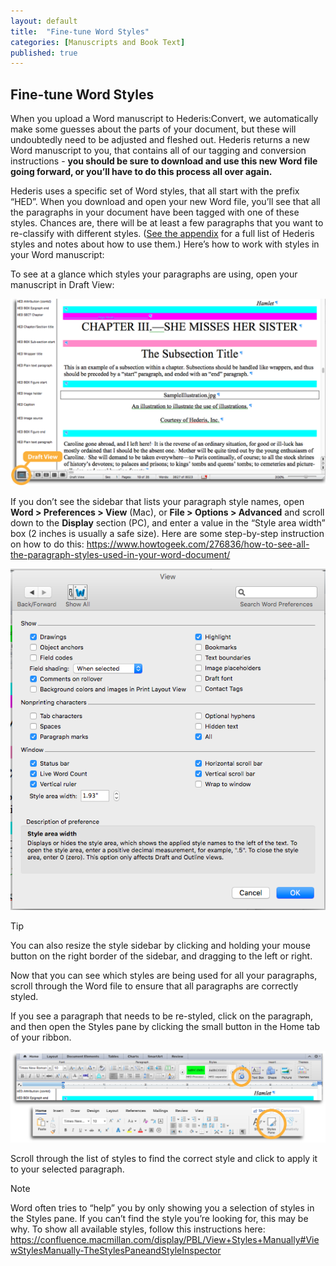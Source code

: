 ```yaml
---
layout: default
title:  "Fine-tune Word Styles"
categories: [Manuscripts and Book Text]
published: true
---
```


<section data-type="chapter" class="hsecchapter" data-hederis-type="hsecchapter" id="p6zruV1pD"><h1 data-hederis-type="hblkchaptitle" class="hblkchaptitle" id="pQrjgNfF0">Fine-tune Word Styles</h1>
    <p class="hblkp" data-hederis-type="hblkp" id="pgbziCSbb">When you upload a Word manuscript to Hederis:Convert, we automatically make some guesses about the parts of your document, but these will undoubtedly need to be adjusted and fleshed out. Hederis returns a new Word manuscript to you, that contains all of our tagging and conversion instructions - <strong id="pH2oELcdj">you should be sure to download and use this new Word file going forward, or you&#8217;ll have to do this process all over again.</strong></p>
    <p class="hblkp" data-hederis-type="hblkp" id="pWgDdOpNk">Hederis uses a specific set of Word styles, that all start with the prefix &#8220;HED&#8221;. When you download and open your new Word file, you&#8217;ll see that all the paragraphs in your document have been tagged with one of these styles. Chances are, there will be at least a few paragraphs that you want to re-classify with different styles. (<a href="{% post_url 2019-03-12-28-ListofHederisWordStyles %}" id="pbICZAdk5"><span class="Hyperlink" id="pUvw6NUgd">See the appendix</span></a> for a full list of Hederis styles and notes about how to use them.) Here&#8217;s how to work with styles in your Word manuscript:</p>
    <p class="hblkp" data-hederis-type="hblkp" id="pkJsMsSeX">To see at a glance which styles your paragraphs are using, open your manuscript in Draft View:</p>
    <img data-hederis-type="hblkimg" class="hblkimg" id="p6QjViiJo" src="/images/stylesidebar1_callouts_01.png"/>
    <p class="hblkp" data-hederis-type="hblkp" id="pRdUVsGht">If you don&#8217;t see the sidebar that lists your paragraph style names, open <strong id="pHw0BYLOf">Word &gt; Preferences &gt; View</strong> (Mac), or <strong id="ppO71140K">File &gt; Options &gt; Advanced</strong> and scroll down to the <strong id="pY1jQfsHM">Display</strong> section (PC), and enter a value in the &#8220;Style area width&#8221; box (2 inches is usually a safe size). Here are some step-by-step instruction on how to do this: <a href="https://www.howtogeek.com/276836/how-to-see-all-the-paragraph-styles-used-in-your-word-document/" id="p7vw02MxF"><span class="Hyperlink" id="pwQTJ3H9h">https://www.howtogeek.com/276836/how-to-see-all-the-paragraph-styles-used-in-your-word-document/</span></a></p>
    <img data-hederis-type="hblkimg" class="hblkimg" id="pMC44ct5U" src="/images/stylesidebar4.png"/>
    <aside class="hwprbox box" data-hederis-type="hwprboxstart" id="pqTseTyaM" data-type="sidebar"><p class="hblktype" data-hederis-type="hblktype" id="pIi9WsWOQ">Tip</p>
    <p class="hblkp" data-hederis-type="hblkp" id="piNBx2pSJ">You can also resize the style sidebar by clicking and holding your mouse button on the right border of the sidebar, and dragging to the left or right.</p>
    </aside>
    <p class="hblkp" data-hederis-type="hblkp" id="pPVNDsqIa">Now that you can see which styles are being used for all your paragraphs, scroll through the Word file to ensure that all paragraphs are correctly styled.</p>
    <p class="hblkp" data-hederis-type="hblkp" id="pplmZ4nRM">If you see a paragraph that needs to be re-styled, click on the paragraph, and then open the Styles pane by clicking the small button in the Home tab of your ribbon.</p>
    <img data-hederis-type="hblkimg" class="hblkimg" id="pcqxVMgEQ" src="/images/stylespane1_01.png"/>
    <p class="hblkp" data-hederis-type="hblkp" id="pKQrw5F8p">Scroll through the list of styles to find the correct style and click to apply it to your selected paragraph.</p>
    <aside class="hwprbox box" data-hederis-type="hwprboxstart" id="pPVEllZkU" data-type="sidebar"><p class="hblktype" data-hederis-type="hblktype" id="p2Xs2AWyI">Note</p>
    <p class="hblkp" data-hederis-type="hblkp" id="pzPaUHpjy">Word often tries to &#8220;help&#8221; you by only showing you a selection of styles in the Styles pane. If you can&#8217;t find the style you&#8217;re looking for, this may be why. To show all available styles, follow this instructions here: <a href="https://confluence.macmillan.com/display/PBL/View+Styles+Manually#ViewStylesManually-TheStylesPaneandStyleInspector" id="pAQ8d6JnV"><span class="Hyperlink" id="prOqUBs1v">https://confluence.macmillan.com/display/PBL/View+Styles+Manually#ViewStylesManually-TheStylesPaneandStyleInspector</span></a></p>
    </aside>
    </section>
    